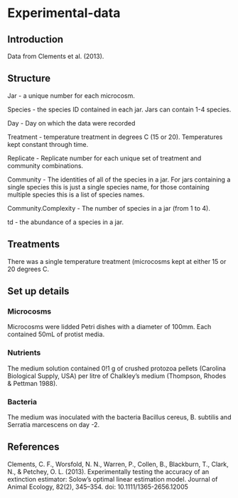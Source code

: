 # Experimental-data

## Introduction

Data from Clements et al. (2013). 

## Structure

Jar - a unique number for each microcosm. 

Species - the species ID contained in each jar. Jars can contain 1-4 species.

Day - Day on which the data were recorded

Treatment - temperature treatment in degrees C (15 or 20). Temperatures kept constant through time.

Replicate - Replicate number for each unique set of treatment and community combinations.

Community - The identities of all of the species in a jar. For jars containing a single species this is just a single species name, for those containing multiple species this is a list of species names. 

Community.Complexity - The number of species in a jar (from 1 to 4).

td - the abundance of a species in a jar.

## Treatments

There was a single temperature treatment (microcosms kept at either 15 or 20 degrees C. 

## Set up details

### Microcosms
Microcosms were lidded Petri dishes with a diameter of 100mm. Each contained 50mL of protist media. 

### Nutrients

The medium solution contained 0!1 g of crushed protozoa pellets (Carolina Biological Supply, USA) per litre of Chalkley’s medium (Thompson, Rhodes & Pettman 1988).

### Bacteria

The medium was inoculated with the bacteria Bacillus cereus, B. subtilis and Serratia marcescens on day -2.

## References

Clements, C. F., Worsfold, N. N., Warren, P., Collen, B., Blackburn, T., Clark, N., & Petchey, O. L. (2013). Experimentally testing the accuracy of an extinction estimator: Solow’s optimal linear estimation model. Journal of Animal Ecology, 82(2), 345–354. doi: 10.1111/1365-2656.12005

